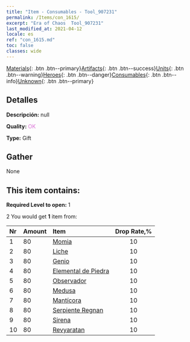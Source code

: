 ```yaml
---
title: "Item - Consumables - Tool_907231"
permalink: /Items/con_1615/
excerpt: "Era of Chaos  Tool_907231"
last_modified_at: 2021-04-12
locale: es
ref: "con_1615.md"
toc: false
classes: wide
---
```

 [Materials](/es/Items/){: .btn .btn--primary}[Artifacts](/es/Items/Artifacts/){: .btn .btn--success}[Units](/es/Items/Units/){: .btn .btn--warning}[Heroes](/es/Items/Heroes/){: .btn .btn--danger}[Consumables](/es/Items/Consumables/){: .btn .btn--info}[Unknown](/es/Items/Unknown/){: .btn .btn--primary}

## Detalles
 **Descripción:** null

 **Quality:** <span style="color: #DA70D6">OK</span>

 **Type:** Gift

## Gather

  None

## This item contains:

 **Required Level to open:** 1

 2 You would get **1** item  from:

  | Nr | Amount |     Item    | Drop Rate,% |
  |:---|:-------|:------------|:---------:|
  | 1 | 80 | [Momia](/es/Items/unt_215/) | 10 | 
  | 2 | 80 | [Liche](/es/Items/unt_212/) | 10 | 
  | 3 | 80 | [Genio](/es/Items/unt_239/) | 10 | 
  | 4 | 80 | [Elemental de Piedra](/es/Items/unt_266/) | 10 | 
  | 5 | 80 | [Observador](/es/Items/unt_246/) | 10 | 
  | 6 | 80 | [Medusa](/es/Items/unt_247/) | 10 | 
  | 7 | 80 | [Mantícora](/es/Items/unt_249/) | 10 | 
  | 8 | 80 | [Serpiente Regnan](/es/Items/unt_276/) | 10 | 
  | 9 | 80 | [Sirena](/es/Items/unt_277/) | 10 | 
  | 10 | 80 | [Revyaratan](/es/Items/unt_280/) | 10 | 
